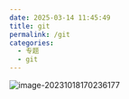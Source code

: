 ```yaml
---
date: 2025-03-14 11:45:49
title: git
permalink: /git
categories:
  - 专题
  - git
---
```



![image-20231018170236177](https://img.onedayxyy.cn/images/image-20231018170236177-1699244376966-2453.png)

